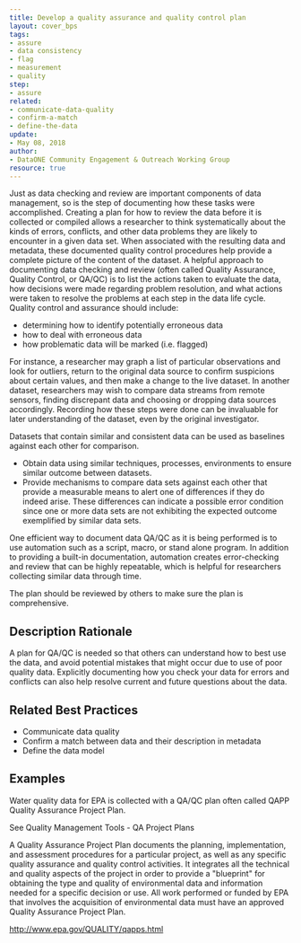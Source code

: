 ```yaml
---
title: Develop a quality assurance and quality control plan
layout: cover_bps
tags:
- assure
- data consistency
- flag
- measurement
- quality
step:
- assure
related:
- communicate-data-quality
- confirm-a-match
- define-the-data
update:
- May 08, 2018
author:
- DataONE Community Engagement & Outreach Working Group
resource: true
---
```



Just as data checking and review are important components of data management, so is the step of documenting how these tasks were accomplished. Creating a plan for how to review the data before it is collected or compiled allows a researcher to think systematically about the kinds of errors, conflicts, and other data problems they are likely to encounter in a given data set. When associated with the resulting data and metadata, these documented quality control procedures help provide a complete picture of the content of the dataset. A helpful approach to documenting data checking and review (often called Quality Assurance, Quality Control, or QA/QC) is to list the actions taken to evaluate the data, how decisions were made regarding problem resolution, and what actions were taken to resolve the problems at each step in the data life cycle. Quality control and assurance should include:

- determining how to identify potentially erroneous data
- how to deal with erroneous data
- how problematic data will be marked (i.e. flagged)

For instance, a researcher may graph a list of particular observations and look for outliers, return to the original data source to confirm suspicions about certain values, and then make a change to the live dataset. In another dataset, researchers may wish to compare data streams from remote sensors, finding discrepant data and choosing or dropping data sources accordingly. Recording how these steps were done can be invaluable for later understanding of the dataset, even by the original investigator.

Datasets that contain similar and consistent data can be used as baselines against each other for comparison.

- Obtain data using similar techniques, processes, environments to ensure similar outcome between datasets.
- Provide mechanisms to compare data sets against each other that provide a measurable means to alert one of differences if they do indeed arise. These differences can indicate a possible error condition since one or more data sets are not exhibiting the expected outcome exemplified by similar data sets.

One efficient way to document data QA/QC as it is being performed is to use automation such as a script, macro, or stand alone program. In addition to providing a built-in documentation, automation creates error-checking and review that can be highly repeatable, which is helpful for researchers collecting similar data through time.

The plan should be reviewed by others to make sure the plan is comprehensive.

## Description Rationale

A plan for QA/QC is needed so that others can understand how to best use the data, and avoid potential mistakes that might occur due to use of poor quality data. Explicitly documenting how you check your data for errors and conflicts can also help resolve current and future questions about the data.

## Related Best Practices
- Communicate data quality
- Confirm a match between data and their description in metadata
- Define the data model

## Examples

Water quality data for EPA is collected with a QA/QC plan often called QAPP Quality Assurance Project Plan.

See Quality Management Tools - QA Project Plans

A Quality Assurance Project Plan documents the planning, implementation, and assessment procedures for a particular project, as well as any specific quality assurance and quality control activities. It integrates all the technical and quality aspects of the project in order to provide a "blueprint" for obtaining the type and quality of environmental data and information needed for a specific decision or use. All work performed or funded by EPA that involves the acquisition of environmental data must have an approved Quality Assurance Project Plan.

http://www.epa.gov/QUALITY/qapps.html
